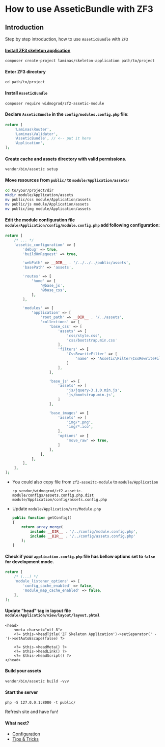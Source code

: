 # How to use AsseticBundle with ZF3
## Introduction
Step by step introduction, how to use `AsseticBundle` with `ZF3`

#### [Install ZF3 skeleton application](https://github.com/zendframework/ZendSkeletonApplication)
```
composer create-project laminas/skeleton-application path/to/project
```

#### Enter ZF3 directory
```
cd path/to/project
```

#### Install `AsseticBundle`
```
composer require widmogrod/zf2-assetic-module
```

#### Declare `AsseticBundle` in the `config/modules.config.php` file:
```php
return [
    'Laminas\Router',
    'Laminas\Validator',
    'AsseticBundle', // <-- put it here
    'Application',
];
```

#### Create cache and assets directory with valid permissions.
```
vendor/bin/assetic setup
```

#### Move resources from `public/` to `module/Application/assets/`
```bash
cd to/your/project/dir
mkdir module/Application/assets
mv public/css module/Application/assets
mv public/js module/Application/assets
mv public/img module/Application/assets
```

#### Edit the module configuration file `module/Application/config/module.config.php` add following configuration:

``` php
return [
    /* ... */
    'assetic_configuration' => [
        'debug' => true,
        'buildOnRequest' => true,

        'webPath' => __DIR__ . '/../../../public/assets',
        'basePath' => 'assets',

        'routes' => [
            'home' => [
                '@base_js',
                '@base_css',
            ],
        ],

        'modules' => [
            'application' => [
                'root_path' => __DIR__ . '/../assets',
                'collections' => [
                    'base_css' => [
                        'assets' => [
                            'css/style.css',
                            'css/bootstrap.min.css'
                        ],
                        'filters' => [
                            'CssRewriteFilter' => [
                                'name' => 'Assetic\Filter\CssRewriteFilter'
                            ]
                        ],
                    ],

                    'base_js' => [
                        'assets' => [
                            'js/jquery-3.1.0.min.js',
                            'js/bootstrap.min.js',
                        ]
                    ],

                    'base_images' => [
                        'assets' => [
                            'img/*.png',
                            'img/*.ico',
                        ],
                        'options' => [
                            'move_raw' => true,
                        ]
                    ],
                ],
            ],
        ],
    ],
];
```

- You could also copy file from `zf2-asseitc-module` to `module/Application`
  ```
  cp vendor/widmogrod/zf2-assetic-module/configs/assets.config.php.dist module/Application/config/assets.config.php
  ```
- Update `module/Application/src/Module.php` 
  ```php
  public function getConfig()
  {
      return array_merge(
          include __DIR__ . '/../config/module.config.php',
          include __DIR__ . '/../config/assets.config.php'
      );
  }
  ```

#### Check if your `application.config.php` file has bellow options set to `false` for development mode.
```php
return [
    /* (...) */
    'module_listener_options' => [
        'config_cache_enabled' => false,
        'module_map_cache_enabled' => false,
    ],
];
```

#### Update "head" tag in layout file `module/Application/view/layout/layout.phtml` 
```
<head>
    <meta charset="utf-8">
    <?= $this->headTitle('ZF Skeleton Application')->setSeparator(' - ')->setAutoEscape(false) ?>

    <?= $this->headMeta() ?>
    <?= $this->headLink() ?>
    <?= $this->headScript() ?>
</head>
```

#### Build your assets
```
vendor/bin/assetic build -vvv
```

#### Start the server
```
php -S 127.0.0.1:8080 -t public/
```

Refresh site and have fun!


#### What next?
- [Configuration](https://github.com/widmogrod/zf2-assetic-module/blob/master/docs/config.md)
- [Tips & Tricks](https://github.com/widmogrod/zf2-assetic-module/blob/master/docs/tips.md)

